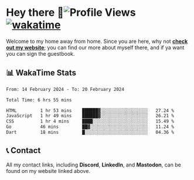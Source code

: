 # Hey there :wave:![Profile Views](https://komarev.com/ghpvc/?username=skifli) [![wakatime](https://wakatime.com/badge/user/b4317b02-0c6d-457b-82a4-a448b8a8d1df.svg)](https://wakatime.com/@b4317b02-0c6d-457b-82a4-a448b8a8d1df)

Welcome to my home away from home. Since you are here, why not [**check out my website**](https://skifli.pages.dev); you can find our more about myself there, and if ya want you can sign the guestbook.

## 📊 WakaTime Stats

<!--START_SECTION:waka-->

```txt
From: 14 February 2024 - To: 20 February 2024

Total Time: 6 hrs 55 mins

HTML         1 hr 53 mins    ██████▓░░░░░░░░░░░░░░░░░░   27.24 %
JavaScript   1 hr 49 mins    ██████▓░░░░░░░░░░░░░░░░░░   26.21 %
CSS          1 hr 4 mins     ████░░░░░░░░░░░░░░░░░░░░░   15.49 %
Go           46 mins         ██▓░░░░░░░░░░░░░░░░░░░░░░   11.24 %
Dart         18 mins         █░░░░░░░░░░░░░░░░░░░░░░░░   04.36 %
```

<!--END_SECTION:waka-->

## 📞 Contact

All my contact links, including **Discord**, **LinkedIn**, and **Mastodon**, can be found on my website linked above.
